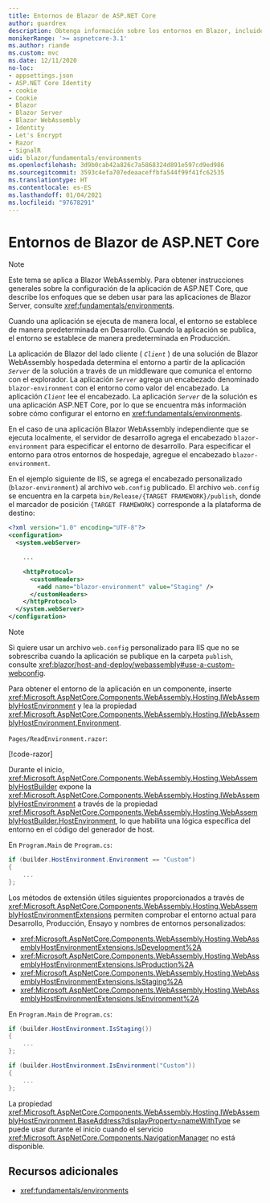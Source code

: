 ```yaml
---
title: Entornos de Blazor de ASP.NET Core
author: guardrex
description: Obtenga información sobre los entornos en Blazor, incluido cómo configurar el entorno de una aplicación Blazor WebAssembly.
monikerRange: '>= aspnetcore-3.1'
ms.author: riande
ms.custom: mvc
ms.date: 12/11/2020
no-loc:
- appsettings.json
- ASP.NET Core Identity
- cookie
- Cookie
- Blazor
- Blazor Server
- Blazor WebAssembly
- Identity
- Let's Encrypt
- Razor
- SignalR
uid: blazor/fundamentals/environments
ms.openlocfilehash: 3d9b0cab42a826c7a5868324d891e597cd9ed986
ms.sourcegitcommit: 3593c4efa707edeaaceffbfa544f99f41fc62535
ms.translationtype: HT
ms.contentlocale: es-ES
ms.lasthandoff: 01/04/2021
ms.locfileid: "97678291"
---
```

# <a name="aspnet-core-no-locblazor-environments"></a>Entornos de Blazor de ASP.NET Core

> [!NOTE]
> Este tema se aplica a Blazor WebAssembly. Para obtener instrucciones generales sobre la configuración de la aplicación de ASP.NET Core, que describe los enfoques que se deben usar para las aplicaciones de Blazor Server, consulte <xref:fundamentals/environments>.

Cuando una aplicación se ejecuta de manera local, el entorno se establece de manera predeterminada en Desarrollo. Cuando la aplicación se publica, el entorno se establece de manera predeterminada en Producción.

La aplicación de Blazor del lado cliente ( *`Client`* ) de una solución de Blazor WebAssembly hospedada determina el entorno a partir de la aplicación *`Server`* de la solución a través de un middleware que comunica el entorno con el explorador. La aplicación *`Server`* agrega un encabezado denominado `blazor-environment` con el entorno como valor del encabezado. La aplicación *`Client`* lee el encabezado. La aplicación *`Server`* de la solución es una aplicación ASP.NET Core, por lo que se encuentra más información sobre cómo configurar el entorno en <xref:fundamentals/environments>.

En el caso de una aplicación Blazor WebAssembly independiente que se ejecuta localmente, el servidor de desarrollo agrega el encabezado `blazor-environment` para especificar el entorno de desarrollo. Para especificar el entorno para otros entornos de hospedaje, agregue el encabezado `blazor-environment`.

En el ejemplo siguiente de IIS, se agrega el encabezado personalizado (`blazor-environment`) al archivo `web.config` publicado. El archivo `web.config` se encuentra en la carpeta `bin/Release/{TARGET FRAMEWORK}/publish`, donde el marcador de posición `{TARGET FRAMEWORK}` corresponde a la plataforma de destino:

```xml
<?xml version="1.0" encoding="UTF-8"?>
<configuration>
  <system.webServer>

    ...

    <httpProtocol>
      <customHeaders>
        <add name="blazor-environment" value="Staging" />
      </customHeaders>
    </httpProtocol>
  </system.webServer>
</configuration>
```

> [!NOTE]
> Si quiere usar un archivo `web.config` personalizado para IIS que no se sobrescriba cuando la aplicación se publique en la carpeta `publish`, consulte <xref:blazor/host-and-deploy/webassembly#use-a-custom-webconfig>.

Para obtener el entorno de la aplicación en un componente, inserte <xref:Microsoft.AspNetCore.Components.WebAssembly.Hosting.IWebAssemblyHostEnvironment> y lea la propiedad <xref:Microsoft.AspNetCore.Components.WebAssembly.Hosting.IWebAssemblyHostEnvironment.Environment>.

`Pages/ReadEnvironment.razor`:

[!code-razor[](environments/samples_snapshot/ReadEnvironment.razor?highlight=3,7)]

Durante el inicio, <xref:Microsoft.AspNetCore.Components.WebAssembly.Hosting.WebAssemblyHostBuilder> expone la <xref:Microsoft.AspNetCore.Components.WebAssembly.Hosting.IWebAssemblyHostEnvironment> a través de la propiedad <xref:Microsoft.AspNetCore.Components.WebAssembly.Hosting.WebAssemblyHostBuilder.HostEnvironment>, lo que habilita una lógica específica del entorno en el código del generador de host.

En `Program.Main` de `Program.cs`:

```csharp
if (builder.HostEnvironment.Environment == "Custom")
{
    ...
};
```

Los métodos de extensión útiles siguientes proporcionados a través de <xref:Microsoft.AspNetCore.Components.WebAssembly.Hosting.WebAssemblyHostEnvironmentExtensions> permiten comprobar el entorno actual para Desarrollo, Producción, Ensayo y nombres de entornos personalizados:

* <xref:Microsoft.AspNetCore.Components.WebAssembly.Hosting.WebAssemblyHostEnvironmentExtensions.IsDevelopment%2A>
* <xref:Microsoft.AspNetCore.Components.WebAssembly.Hosting.WebAssemblyHostEnvironmentExtensions.IsProduction%2A>
* <xref:Microsoft.AspNetCore.Components.WebAssembly.Hosting.WebAssemblyHostEnvironmentExtensions.IsStaging%2A>
* <xref:Microsoft.AspNetCore.Components.WebAssembly.Hosting.WebAssemblyHostEnvironmentExtensions.IsEnvironment%2A>

En `Program.Main` de `Program.cs`:

```csharp
if (builder.HostEnvironment.IsStaging())
{
    ...
};

if (builder.HostEnvironment.IsEnvironment("Custom"))
{
    ...
};
```

La propiedad <xref:Microsoft.AspNetCore.Components.WebAssembly.Hosting.IWebAssemblyHostEnvironment.BaseAddress?displayProperty=nameWithType> se puede usar durante el inicio cuando el servicio <xref:Microsoft.AspNetCore.Components.NavigationManager> no está disponible.

## <a name="additional-resources"></a>Recursos adicionales

* <xref:fundamentals/environments>

